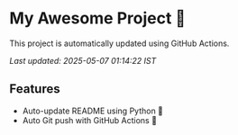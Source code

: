 # My Awesome Project 🚀

This project is automatically updated using GitHub Actions.

_Last updated: 2025-05-07 01:14:22 IST_

## Features
- Auto-update README using Python 🐍
- Auto Git push with GitHub Actions 🤖
